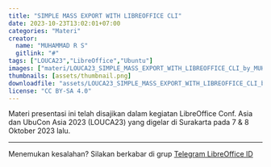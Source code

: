 ```yaml
---
title: "SIMPLE MASS EXPORT WITH LIBREOFFICE CLI"
date: 2023-10-23T13:02:01+07:00
categories: "Materi"
creator: 
  name: "MUHAMMAD R S"
  gitlink: "#"
tags: ["LOUCA23","LibreOffice","Ubuntu"]
images: ["materi/LOUCA23_SIMPLE_MASS_EXPORT_WITH_LIBREOFFICE_CLI_by_MUHAMMAD_R_S/thumbnail.png"]
thumbnails: [assets/thumbnail.png]
downloadfile: "assets/LOUCA23_SIMPLE_MASS_EXPORT_WITH_LIBREOFFICE_CLI_by_MUHAMMAD_R_S.zip"
license: "CC BY-SA 4.0"
---
```


Materi presentasi ini telah disajikan dalam kegiatan LibreOffice Conf. Asia dan UbuCon Asia 2023 (LOUCA23) yang digelar di Surakarta pada 7 & 8 Oktober 2023 lalu.

---
Menemukan kesalahan? Silakan berkabar di grup [Telegram LibreOffice ID](https://t.me/LibreOfficeID)

